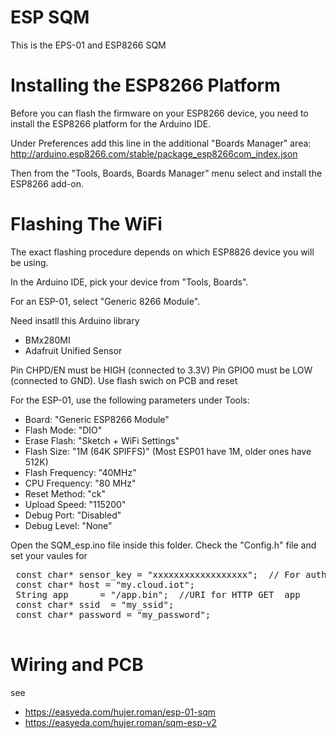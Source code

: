 # ESP SQM
This is the EPS-01 and ESP8266 SQM 

# Installing the ESP8266 Platform
Before you can flash the firmware on your ESP8266 device, you need to install the ESP8266
platform for the Arduino IDE.

Under Preferences add this line in the additional "Boards Manager" area:
  http://arduino.esp8266.com/stable/package_esp8266com_index.json

Then from the "Tools, Boards, Boards Manager" menu select and install the ESP8266 add-on.

# Flashing The WiFi
The exact flashing procedure depends on which ESP8826 device you will be using.

In the Arduino IDE, pick your device from "Tools, Boards". 

For an ESP-01, select "Generic 8266 Module".

Need insatll this Arduino library 
* BMx280MI
* Adafruit Unified Sensor

Pin CHPD/EN must be HIGH (connected to 3.3V)
Pin GPIO0 must be LOW (connected to GND).  Use flash swich on PCB and reset





For the ESP-01, use the following parameters under Tools:

- Board: "Generic ESP8266 Module"
- Flash Mode: "DIO"
- Erase Flash: "Sketch + WiFi Settings"
- Flash Size: "1M (64K SPIFFS)" (Most ESP01 have 1M, older ones have 512K)
- Flash Frequency: "40MHz"
- CPU Frequency: "80 MHz"
- Reset Method: "ck"
- Upload Speed: "115200"
- Debug Port: "Disabled"
- Debug Level: "None"

Open the SQM_esp.ino file inside this folder. Check the "Config.h" file and set your vaules  for 
<pre>
 const char* sensor_key = "xxxxxxxxxxxxxxxxxx";  // For auth on web server
 const char* host = "my.cloud.iot";
 String app      = "/app.bin";  //URI for HTTP GET  app
 const char* ssid  = "my_ssid";
 const char* password = "my_password";
 
</pre>

#

# Wiring and PCB 
see
* https://easyeda.com/hujer.roman/esp-01-sqm
* https://easyeda.com/hujer.roman/sqm-esp-v2
